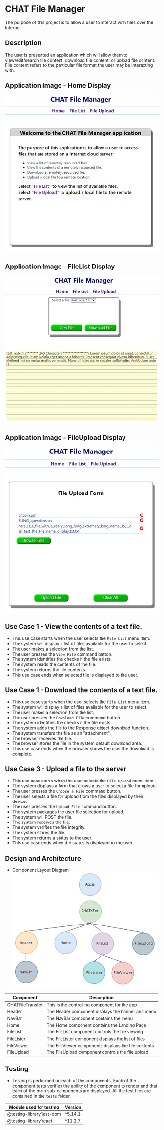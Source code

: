 # CHAT File Manager

The purpose of this project is to allow a user to interact with files over the Internet.

## Description

The user is presented an application which will allow them to view/edit/search file content, download file content, or upload file content. File content refers to the particular file format the user may be interacting with.

## Application Image - Home Display

![Component Layout](https://github.com/ocsfwarch/chat_file_transfer_client/blob/master/Project_Docs/app_image_1.png?raw=true)

## Application Image - FileList Display

![Component Layout](https://github.com/ocsfwarch/chat_file_transfer_client/blob/master/Project_Docs/app_image_2.png?raw=true)

## Application Image - FileUpload Display

![Component Layout](https://github.com/ocsfwarch/chat_file_transfer_client/blob/master/Project_Docs/app_image_3.png?raw=true)

## Use Case 1 - View the contents of a text file.

- This use case starts when the user selects the `File List` menu item.
- The system will display a list of files available for the user to select.
- The user makes a selection from the list.
- The user presses the `View File` command button.
- The system identifies the checks if the file exists.
- The system reads the contents of the file.
- The system returns the file contents.
- This use case ends when selected file is displayed to the user.

## Use Case 1 - Download the contents of a text file.

- This use case starts when the user selects the `File List` menu item.
- The system will display a list of files available for the user to select.
- The user makes a selection from the list.
- The user presses the `Download File` command button.
- The system identifies the checks if the file exists.
- The system adds the file to the Response object download function.
- The system transfers the file as an "attachment".
- The browser receives the file.
- The browser stores the file in the system default download area.
- This use case ends when the browser shows the user the download is complete.

## Use Case 3 - Upload a file to the server

- This use case starts when the user selects the `File Upload` menu item.
- The system displays a form that allows a user to select a file for upload.
- The user presses the `Choose a File` command button.
- The user selects a file for upload from the files displayed by their device.
- The user presses the `Upload File` command button.
- The system packages the user file selection for upload.
- The system will POST the file.
- The system receives the file.
- The system verifies the file integrity.
- The system stores the file.
- The system returns a status to the user.
- This use case ends when the status is displayed to the user.

## Design and Architecture

- Component Layout Diagram
  ![Component Layout](https://github.com/ocsfwarch/chat_file_transfer_client/blob/master/Project_Docs/component_layout.png)

| Component        | Description                                          |
| ---------------- | ---------------------------------------------------- |
| CHATFileTransfer | This is the controlling component for the app        |
| Header           | The Header component displays the banner and menu    |
| NavBar           | The NavBar component contains the menu               |
| Home             | The Home component contains the Landing Page         |
| FileList         | The FileList component controls the file viewing     |
| FileLister       | The FileLister component displays the list of files  |
| FileViewer       | The FileViewer components displays the file contents |
| FileUpload       | The FileUpload component controls the file upload    |

## Testing

- Testing is performed on each of the components. Each of the component tests verifies the ability of the component to render and that each of the main sub-components are displayed. All the test files are contained in the `tests` folder.

| Module used for testing   | Version |
| ------------------------- | ------- |
| @testing-library/jest-dom | ^5.14.1 |
| @testing-library/react    | ^11.2.7 |
